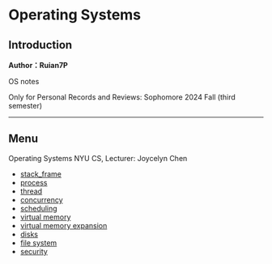 # Operating Systems

## Introduction

**Author：Ruian7P**

OS notes

Only for Personal Records and Reviews: Sophomore 2024 Fall (third semester)

----

## Menu

Operating Systems NYU CS, Lecturer: Joycelyn Chen
- [stack_frame](https://github.com/Ruian7P/Operating-Systems/blob/main/notes/1.stack_frame.md)
- [process](https://github.com/Ruian7P/Operating-Systems/blob/main/notes/2.process.md)
- [thread](https://github.com/Ruian7P/Operating-Systems/blob/main/notes/3.thread.md)
- [concurrency](https://github.com/Ruian7P/Operating-Systems/blob/main/notes/4.concurrency.md)
- [scheduling](https://github.com/Ruian7P/Operating-Systems/blob/main/notes/5.%20Scheduling.md)
- [virtual memory](https://github.com/Ruian7P/Operating-Systems/blob/main/notes/6.%20Virtual%20Memory.md)
- [virtual memory expansion](https://github.com/Ruian7P/Operating-Systems/blob/main/notes/7.%20Virtual%20Memeory%20Application.md)
- [disks](https://github.com/Ruian7P/Operating-Systems/blob/main/notes/8.%20Disk.md)
- [file system](https://github.com/Ruian7P/Operating-Systems/blob/main/notes/9.%20File%20System.md)
- [security](https://github.com/Ruian7P/Operating-Systems/blob/main/notes/10.%20Security.md)
